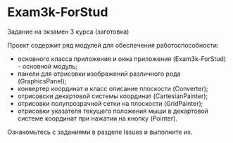 # Exam3k-ForStud
Задание на экзамен 3 курса (заготовка)

Проект содержит ряд модулей для обеспечения работоспособности:
 - основного класса приложения и окна приложения (Exam3k-ForStud) - основной модуль;
 - панели для отрисовки изображений различного рода (GraphicsPanel);
 - конвертер координат и класс описание плоскости (Converter);
 - отрисовски декартовой системы координат (CartesianPainter);
 - отрисовки полупрозрачной сетки на плоскости (GridPainter);
 - отрисовки указателя текущего положения мыши в декартовой системе координат при нажатии на кнопку (Pointer).
 
 Ознакомьтесь с заданиями в разделе Issues и выполните их.
